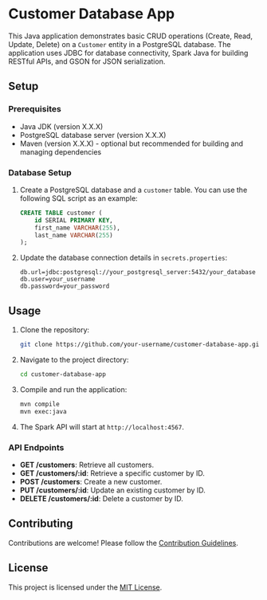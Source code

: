 # Customer Database App

This Java application demonstrates basic CRUD operations (Create, Read, Update, Delete) on a `Customer` entity in a PostgreSQL database. The application uses JDBC for database connectivity, Spark Java for building RESTful APIs, and GSON for JSON serialization.

## Setup

### Prerequisites

- Java JDK (version X.X.X)
- PostgreSQL database server (version X.X.X)
- Maven (version X.X.X) - optional but recommended for building and managing dependencies

### Database Setup

1. Create a PostgreSQL database and a `customer` table. You can use the following SQL script as an example:

    ```sql
    CREATE TABLE customer (
        id SERIAL PRIMARY KEY,
        first_name VARCHAR(255),
        last_name VARCHAR(255)
    );
    ```

2. Update the database connection details in `secrets.properties`:

    ```
    db.url=jdbc:postgresql://your_postgresql_server:5432/your_database
    db.user=your_username
    db.password=your_password
    ```

## Usage

1. Clone the repository:

    ```bash
    git clone https://github.com/your-username/customer-database-app.git
    ```

2. Navigate to the project directory:

    ```bash
    cd customer-database-app
    ```

3. Compile and run the application:

    ```bash
    mvn compile
    mvn exec:java
    ```

4. The Spark API will start at `http://localhost:4567`.

### API Endpoints

- **GET /customers**: Retrieve all customers.
- **GET /customers/:id**: Retrieve a specific customer by ID.
- **POST /customers**: Create a new customer.
- **PUT /customers/:id**: Update an existing customer by ID.
- **DELETE /customers/:id**: Delete a customer by ID.

## Contributing

Contributions are welcome! Please follow the [Contribution Guidelines](CONTRIBUTING.md).

## License

This project is licensed under the [MIT License](LICENSE).
